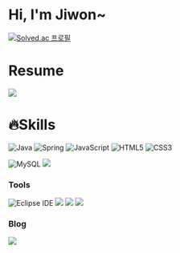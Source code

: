 # Hi, I'm Jiwon~

[![Solved.ac 프로필](http://mazassumnida.wtf/api/v2/generate_badge?boj=whgmlwldnjs)](https://solved.ac/whgmlwldnjs)

# Resume
<img src="https://img.shields.io/badge/notion-#000000?style=flat-square&logo=notion&logoColor=white"/>

# 🔥Skills
![Java](https://img.shields.io/badge/Java-007396.svg?&style=for-the-badge&logo=Java&logoColor=white)
![Spring](https://img.shields.io/badge/Spring-6DB33F.svg?&style=for-the-badge&logo=Spring&logoColor=white)
![JavaScript](https://img.shields.io/badge/JavaScript-F7DF1E.svg?&style=for-the-badge&logo=JavaScript&logoColor=white)
![HTML5](https://img.shields.io/badge/HTML5-E34F26.svg?&style=for-the-badge&logo=HTML5&logoColor=white)
![CSS3](https://img.shields.io/badge/CSS3-1572B6.svg?&style=for-the-badge&logo=CSS3&logoColor=white)

![MySQL](https://img.shields.io/badge/MySQL-4479A1.svg?&style=for-the-badge&logo=MySQL&logoColor=white)
<img src="https://img.shields.io/badge/mariaDB-003545?style=for-the-badge&logo=mariaDB&logoColor=white">

### Tools
![Eclipse IDE](https://img.shields.io/badge/Eclipse%20IDE-2C2255.svg?&style=for-the-badge&logo=Eclipse%20IDE&logoColor=white)
<img src="https://img.shields.io/badge/intellij%20idea-000000?style=for-the-badge&logo=intellij%20idea&logoColor=white">
<img src="https://img.shields.io/badge/androidstudio-3DDC84?style=for-the-badge&logo=androidstudio&logoColor=white">
<img src="https://img.shields.io/badge/visualstudiocode-007ACC?style=for-the-badge&logo=visualstudiocode&logoColor=white">
### Blog
<a href="https://luke-king.tistory.com/"><img src="https://img.shields.io/badge/TISTROY-FF5722?style=flat-square&logo=&logoColor=white&link=https://luke-king.tistory.com/"/></a> 


